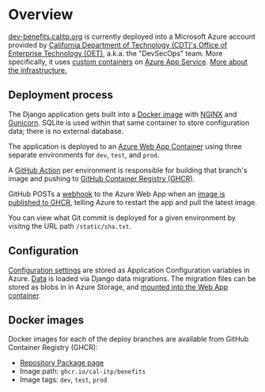 # Overview

[dev-benefits.calitp.org][dev-benefits] is currently deployed into a Microsoft Azure account provided by [California Department of Technology (CDT)'s Office of Enterprise Technology (OET)][oet], a.k.a. the "DevSecOps" team. More specifically, it uses [custom containers][app-service-containers] on [Azure App Service][app-service]. [More about the infrastructure.](infrastructure.md)

## Deployment process

The Django application gets built into a [Docker image][dockerfile] with [NGINX](https://www.nginx.com/) and
[Gunicorn](https://gunicorn.org/). SQLite is used within that same container to store configuration data; there is no external database.

The application is deployed to an [Azure Web App Container][az-webapp] using three separate environments for `dev`, `test`,
and `prod`.

A [GitHub Action][gh-actions] per environment is responsible for building that branch's image and pushing to [GitHub Container
Registry (GHCR)][ghcr].

GitHub POSTs a [webhook][gh-webhooks] to the Azure Web App when an [image is published to GHCR][gh-webhook-event], telling
Azure to restart the app and pull the latest image.

You can view what Git commit is deployed for a given environment by visitng the URL path `/static/sha.txt`.

## Configuration

[Configuration settings](../configuration/README.md) are stored as Application Configuration variables in Azure.
[Data](../configuration/data.md) is loaded via Django data migrations. The migration files can be stored as blobs in in Azure Storage, and [mounted into the Web App container][az-mount].

## Docker images

Docker images for each of the deploy branches are available from GitHub Container Registry (GHCR):

* [Repository Package page](https://github.com/cal-itp/benefits/pkgs/container/benefits)
* Image path: `ghcr.io/cal-itp/benefits`
* Image tags: `dev`, `test`, `prod`

[dev-benefits]: https://dev-benefits.calitp.org
[oet]: https://techblog.cdt.ca.gov/2020/06/cdt-taking-the-lead-in-digital-transformation/
[app-service-containers]: https://docs.microsoft.com/en-us/azure/app-service/configure-custom-container
[app-service]: https://docs.microsoft.com/en-us/azure/app-service/overview
[dockerfile]: https://github.com/cal-itp/benefits/blob/dev/Dockerfile
[az-webapp]: https://azure.microsoft.com/en-us/services/app-service/containers/
[az-mount]: https://docs.microsoft.com/en-us/azure/app-service/configure-connect-to-azure-storage?tabs=portal&pivots=container-linux
[gh-actions]: https://docs.github.com/en/actions
[gh-webhook-event]: https://docs.github.com/en/developers/webhooks-and-events/webhooks/webhook-events-and-payloads#package
[gh-webhooks]: https://docs.github.com/en/github-ae@latest/developers/webhooks-and-events/webhooks
[ghcr]: https://github.com/features/packages
